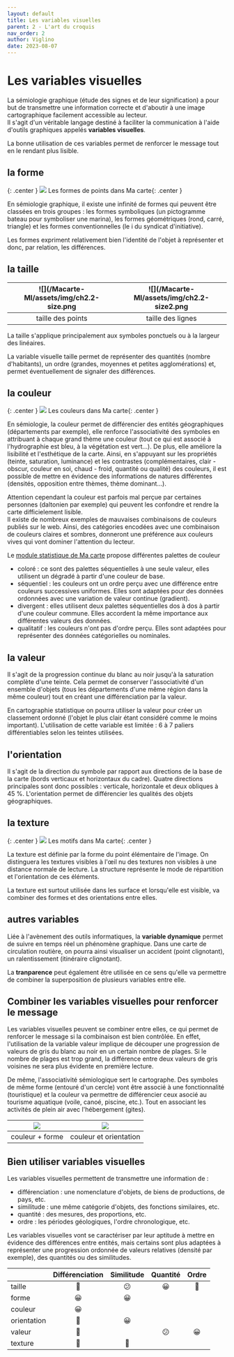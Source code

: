 ```yaml
---
layout: default
title: Les variables visuelles
parent: 2 - L'art du croquis
nav_order: 2
author: Viglino
date: 2023-08-07
---
```


# Les variables visuelles

La sémiologie graphique (étude des signes et de leur signification) a pour but de transmettre une information correcte et d'aboutir à une image cartographique facilement accessible au lecteur.  
Il s'agit d'un véritable langage destiné à faciliter la communication à l'aide d'outils graphiques appelés **variables visuelles**.

La bonne utilisation de ces variables permet de renforcer le message tout en le rendant plus lisible.

## la forme

{: .center }
![](/Macarte-MI/assets/img/ch2.2-form.png)
Les formes de points dans Ma carte{: .center }

En sémiologie graphique, il existe une infinité de formes qui peuvent être classées en trois groupes : les formes symboliques (un pictogramme bateau pour symboliser une marina), les formes géométriques (rond, carré, triangle) et les formes conventionnelles (le i du syndicat d'initiative).

Les formes expriment relativement bien l'identité de l'objet à représenter et donc, par relation, les différences.

## la taille

| ![](/Macarte-MI/assets/img/ch2.2-size.png | ![](/Macarte-MI/assets/img/ch2.2-size2.png |
|:-----:|:-----:|
| taille des points | taille des lignes |

La taille s'applique principalement aux symboles ponctuels ou à la largeur des linéaires.
	
La variable visuelle taille permet de représenter des quantités (nombre d'habitants), un ordre (grandes, moyennes et petites agglomérations) et, permet éventuellement de signaler des différences.

## la couleur

{: .center }
![](/Macarte-MI/assets/img/ch2.2-color.png)
Les couleurs dans Ma carte{: .center }

En sémiologie, la couleur permet de différencier des entités géographiques (départements par exemple), elle renforce l'associativité des symboles en attribuant à chaque grand thème une couleur (tout ce qui est associé à l'hydrographie est bleu, à la végétation est vert…). De plus, elle améliore la lisibilité et l'esthétique de la carte. Ainsi, en s'appuyant sur les propriétés (teinte, saturation, luminance) et les contrastes (complémentaires, clair - obscur, couleur en soi, chaud - froid, quantité ou qualité) des couleurs, il est possible de mettre en évidence des informations de natures différentes (densités, opposition entre thèmes, thème dominant…).

Attention cependant la couleur est parfois mal perçue par certaines personnes (daltonien par exemple) qui peuvent les confondre et rendre la carte difficielement lisible.  
Il existe de nombreux exemples de mauvaises combinaisons de couleurs publiés sur le web. Ainsi, des catégories encodées avec une combinaison de couleurs claires et sombres, donneront une préférence aux couleurs vives qui vont dominer l'attention du lecteur.

Le [module statistique de Ma carte](https://macarte.ign.fr/edition/statistique/) propose différentes palettes de couleur
* coloré : ce sont des palettes séquentielles à une seule valeur, elles utilisent un dégradé à partir d'une couleur de base.
* séquentiel : les couleurs ont un ordre perçu avec une différence entre couleurs successives uniformes. Elles sont adaptées pour des données ordonnées avec une variation de valeur continue (gradient).
* divergent : elles utilisent deux palettes séquentielles dos à dos à partir d'une couleur commune. Elles accordent la même importance aux différentes valeurs des données.
* qualitatif : les couleurs n'ont pas d'ordre perçu. Elles sont adaptées pour représenter des données catégorielles ou nominales.

## la valeur

Il s'agit de la progression continue du blanc au noir jusqu'à la saturation complète d'une teinte. Cela permet de conserver l'associativité d'un ensemble d'objets (tous les départements d'une même région dans la même couleur) tout en créant une différenciation par la valeur.

En cartographie statistique on pourra utiliser la valeur pour créer un classement ordonné (l'objet le plus clair étant considéré comme le moins important). L'utilisation de cette variable est limitée : 6 à 7 paliers différentiables selon les teintes utilisées.

## l'orientation

Il s'agit de la direction du symbole par rapport aux directions de la base de la carte (bords verticaux et horizontaux du cadre). Quatre directions principales sont donc possibles : verticale, horizontale et deux obliques à 45 %. L'orientation permet de différencier les qualités des objets géographiques.

## la texture

{: .center }
![](/Macarte-MI/assets/img/ch2.2-pattern.png)
Les motifs dans Ma carte{: .center }

La texture est définie par la forme du point élémentaire de l'image. On distinguera les textures visibles à l'œil nu des textures non visibles à une distance normale de lecture. La structure représente le mode de répartition et l'orientation de ces éléments.

La texture est surtout utilisée dans les surface et lorsqu'elle est visible, va combiner des formes et des orientations entre elles.

## autres variables

Liée à l'avènement des outils informatiques, la **variable dynamique** permet de suivre en temps réel un phénomène graphique. Dans une carte de circulation routière, on pourra ainsi visualiser un accident (point clignotant), un ralentissement (itinéraire clignotant).

La **tranparence** peut également être utilisée en ce sens qu'elle va permettre de combiner la superposition de plusieurs variables entre elle.

## Combiner les variables visuelles pour renforcer le message

Les variables visuelles peuvent se combiner entre elles, ce qui permet de renforcer le message si la combinaison est bien contrôlée. 
En effet, l'utilisation de la variable valeur implique de découper une progression de valeurs de gris du blanc au noir en un certain nombre de plages. Si le nombre de plages est trop grand, la différence entre deux valeurs de gris voisines ne sera plus évidente en première lecture.

De même, l'associativité sémiologique sert le cartographe. 
Des symboles de même forme (entouré d'un cercle) vont être associé à une fonctionnalité (touristique) et la couleur va permettre de différencier ceux asocié au tourisme aquatique (voile, canoé, piscine, etc.). Tout en associant les activités de plein air avec l'hébergement (gites).


|![](/Macarte-MI/assets/img/ch2.2a.png)|![](/Macarte-MI/assets//img/ch2.2b.png)|
|:----------------:|:----------------------:|
| couleur + forme  | couleur et orientation |
 
## Bien utiliser variables visuelles

Les variables visuelles permettent de transmettre une information de :
* différenciation : une nomenclature d'objets, de biens de productions, de pays, etc.
* similitude : une même catégorie d'objets, des fonctions similaires, etc.
* quantité : des mesures, des proportions, etc.
* ordre : les périodes géologiques, l'ordre chronologique, etc.

Les variables visuelles vont se caractériser par leur aptitude à mettre en évidence des différences entre entités, mais certains sont plus adaptées à représenter une progression ordonnée de valeurs relatives (densité par exemple), des quantités ou des similitudes.

|             | Différenciation | Similitude   | Quantité | Ordre |
|:------------|:---------------:|:-------------:|:--------:|:------:|
| taille      |       🙂       |       😕      |    😀    |  🙂   |
| forme       |       😀       |       😀      |          |        |
| couleur     |       😀       |               |           |        |
| orientation |       🙂       |       😀      |           |        |
| valeur      |       🙂       |               |    😕     |  😀   |
| texture     |       🙂       |       🙂      |           |        |
